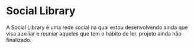 <h1>Social Library</h1>
<p>A Social Library é uma rede social na qual estou desenvolvendo ainda que visa auxiliar e reuniar aqueles que tem o hábito de ler. projeto ainda não finalizado.</p>
